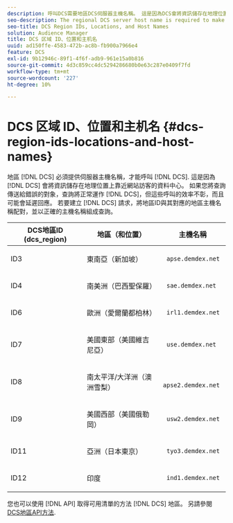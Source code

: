 ```yaml
---
description: 呼叫DCS需要地區DCS伺服器主機名稱。 這是因為DCS會將資訊儲存在地理位置上接近網站訪客的資料中心。 如果您將查詢傳送至錯誤的DCS，查詢將正常運作，但這些呼叫效率不彰，且可能會延遲回應。 若要提出DCS請求，請將地區ID與其對應的地區主機名稱配對，並使用正確的主機名稱來組成查詢。
seo-description: The regional DCS server host name is required to make calls to the DCS. This is because the DCS stores information in data centers that are geographically close to site visitors. Your queries will work if you send them to the wrong DCS, but these calls are inefficient and can delay the response. To make a DCS request, match the region ID to its corresponding regional host name and form your query with the proper host name.
seo-title: DCS Region IDs, Locations, and Host Names
solution: Audience Manager
title: DCS 区域 ID、位置和主机名
uuid: ad150ffe-4583-472b-ac8b-fb900a7966e4
feature: DCS
exl-id: 9b12946c-89f1-4f6f-adb9-961e15a0b816
source-git-commit: 4d3c859cc4dc5294286680b0e63c287e0409f7fd
workflow-type: tm+mt
source-wordcount: '227'
ht-degree: 10%

---
```


# DCS 区域 ID、位置和主机名 {#dcs-region-ids-locations-and-host-names}

地區 [!DNL DCS] 必須提供伺服器主機名稱，才能呼叫 [!DNL DCS]. 這是因為 [!DNL DCS] 會將資訊儲存在地理位置上靠近網站訪客的資料中心。 如果您將查詢傳送給錯誤的對象，查詢將正常運作 [!DNL DCS]，但這些呼叫的效率不彰，而且可能會延遲回應。 若要建立 [!DNL DCS] 請求，將地區ID與其對應的地區主機名稱配對，並以正確的主機名稱組成查詢。

<table id="table_643212E4F9C64DFF9443904B01D89CB3"> 
 <thead> 
  <tr> 
   <th colname="col1" class="entry"> DCS地區ID (dcs_region) </th> 
   <th colname="col2" class="entry"> 地區（和位置） </th> 
   <th colname="col3" class="entry"> 主機名稱 </th> 
  </tr> 
 </thead>
 <tbody> 
  <tr> 
   <td colname="col1"> <p>ID3 </p> </td> 
   <td colname="col2"> <p>東南亞（新加坡） </p> </td> 
   <td colname="col3"> <p> <code> apse.demdex.net</code> </p> </td> 
  </tr> 
  <tr> 
   <td colname="col1"> <p>ID4 </p> </td> 
   <td colname="col2"> <p>南美洲（巴西聖保羅） </p> </td> 
   <td colname="col3"> <p> <code> sae.demdex.net</code> </p> </td> 
  </tr> 
  <tr> 
   <td colname="col1"> <p>ID6 </p> </td> 
   <td colname="col2"> <p>歐洲（愛爾蘭都柏林） </p> </td> 
   <td colname="col3"> <p> <code> irl1.demdex.net</code> </p> </td> 
  </tr> 
  <tr> 
   <td colname="col1"> <p>ID7 </p> </td> 
   <td colname="col2"> <p>美國東部（美國維吉尼亞） </p> </td> 
   <td colname="col3"> <p> <code> use.demdex.net</code> </p> </td> 
  </tr> 
  <tr> 
   <td colname="col1"> <p>ID8 </p> </td> 
   <td colname="col2"> <p>南太平洋/大洋洲（澳洲雪梨） </p> </td> 
   <td colname="col3"> <p> <code> apse2.demdex.net</code> </p> </td> 
  </tr> 
  <tr> 
   <td colname="col1"> <p>ID9 </p> </td> 
   <td colname="col2"> <p>美國西部（美國俄勒岡） </p> </td> 
   <td colname="col3"> <p> <code> usw2.demdex.net</code> </p> </td> 
  </tr> 
  <tr> 
   <td colname="col1"> <p>ID11 </p> </td> 
   <td colname="col2"> <p>亞洲（日本東京） </p> </td> 
   <td colname="col3"> <p> <code> tyo3.demdex.net</code> </p> </td> 
  </tr>
  <tr> 
   <td colname="col1"> <p>ID12 </p> </td> 
   <td colname="col2"> <p>印度 </p> </td> 
   <td colname="col3"> <p> <code> ind1.demdex.net</code> </p> </td> 
  </tr> 
 </tbody> 
</table>

您也可以使用 [!DNL API] 取得可用清單的方法 [!DNL DCS] 地區。 另請參閱 [DCS地區API方法](../../../api/rest-api-main/aam-api-dcs-regions.md).
